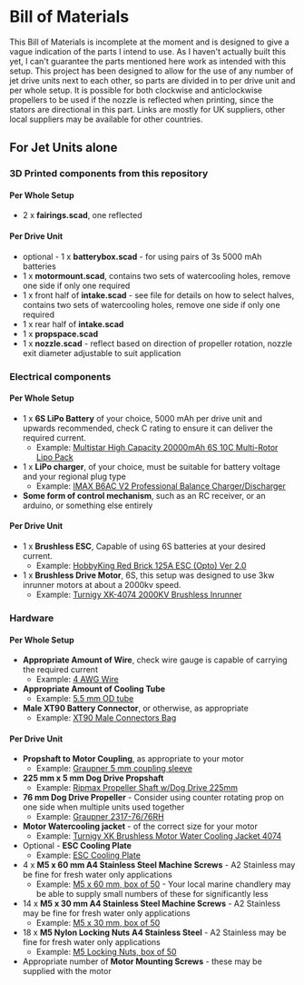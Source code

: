 # Bill of Materials

This Bill of Materials is incomplete at the moment and is designed to give a vague indication of the parts I intend to use. As I haven't actually built this yet, I can't guarantee the parts mentioned here work as intended with this setup. This project has been designed to allow for the use of any number of jet drive units next to each other, so parts are divided in to per drive unit and per whole setup. It is possible for both clockwise and anticlockwise propellers to be used if the nozzle is reflected when printing, since the stators are directional in this part. Links are mostly for UK suppliers, other local suppliers may be available for other countries.

## For Jet Units alone
### 3D Printed components from this repository
#### Per Whole Setup
* 2 x **fairings.scad**, one reflected
#### Per Drive Unit
* optional - 1 x **batterybox.scad** - for using pairs of 3s 5000 mAh batteries
* 1 x **motormount.scad**, contains two sets of watercooling holes, remove one side if only one required
* 1 x front half of **intake.scad** - see file for details on how to select halves, contains two sets of watercooling holes, remove one side if only one required
* 1 x rear half of **intake.scad**
* 1 x **propspace.scad**
* 1 x **nozzle.scad** - reflect based on direction of propeller rotation, nozzle exit diameter adjustable to suit application
### Electrical components
#### Per Whole Setup
* 1 x **6S LiPo Battery** of your choice, 5000 mAh per drive unit and upwards recommended, check C rating to ensure it can deliver the required current.
  * Example: [Multistar High Capacity 20000mAh 6S 10C Multi-Rotor Lipo Pack](https://hobbyking.com/en_us/multistar-high-capacity-6s-20000mah-multi-rotor-lipo-pack.html)
* 1 x **LiPo charger**, of your choice, must be suitable for battery voltage and your regional plug type
  * Example: [IMAX B6AC V2 Professional Balance Charger/Discharger](https://hobbyking.com/en_us/imax-b6ac-v2-professional-balance-charger-discharger-uk-plug.html)
* **Some form of control mechanism**, such as an RC receiver, or an arduino, or something else entirely
#### Per Drive Unit
* 1 x **Brushless ESC**, Capable of using 6S batteries at your desired current.
  * Example: [HobbyKing Red Brick 125A ESC (Opto) Ver 2.0](https://hobbyking.com/en_us/hobbyking-red-brick-125a-esc-opto-version-11.html)
* 1 x **Brushless Drive Motor**, 6S, this setup was designed to use 3kw inrunner motors at about a 2000kv speed.
  * Example: [Turnigy XK-4074 2000KV Brushless Inrunner](https://hobbyking.com/en_us/turnigy-xk-4074-2000kv-brushless-inrunner.html)
### Hardware
#### Per Whole Setup
* **Appropriate Amount of Wire**, check wire gauge is capable of carrying the required current
  * Example: [4 AWG Wire](http://uk.farnell.com/pro-power/pp001194/tri-rated-wire-25mm2-black-1m/dp/2528090?st=4AWG%20PTFE%20Hook%20Up%20Wire%20-%20Single%20Conductor)
* **Appropriate Amount of Cooling Tube**
  * Example: [5.5 mm OD tube](https://www.ebay.co.uk/itm/FUEL-LINE-PIPE-3MM-2-5MM-2MM-STRIMMER-CHAINSAW-LEAF-BLOWER-BRUSHCUTTER/182449552230?hash=item2a7ad73b66:m:mXECM6T0kKO2MeQfwsezfJg)
* **Male XT90 Battery Connector**, or otherwise, as appropriate
  * Example: [XT90 Male Connectors Bag](https://hobbyking.com/en_us/nylonxt90connectorsmale-5pcs-bag.html)
#### Per Drive Unit
* **Propshaft to Motor Coupling**, as appropriate to your motor
  * Example: [Graupner 5 mm coupling sleeve](https://www.cornwallmodelboats.co.uk/acatalog/couplings-solid.html)
* **225 mm x 5 mm Dog Drive Propshaft**
  * Example: [Ripmax Propeller Shaft w/Dog Drive 225mm](https://www.cornwallmodelboats.co.uk/acatalog/Ripmax-dog-drive.html)
* **76 mm Dog Drive Propeller** - Consider using counter rotating prop on one side when multiple units used together
  * Example: [Graupner 2317-76/76RH](https://modelmarinesupplies.co.uk/products.php?cat=37)
* **Motor Watercooling jacket** - of the correct size for your motor
  * Example: [Turnigy XK Brushless Motor Water Cooling Jacket 4074](https://hobbyking.com/en_us/turnigy-xk-brushless-motor-water-cooling-jacket-4074-40-50mm-purple.html)
* Optional - **ESC Cooling Plate**
  * Example: [ESC Cooling Plate](https://www.ebay.co.uk/i/263228653331?chn=ps&dispItem=1&adgroupid=53235196040&rlsatarget=pla-399367060529&abcId=1130076&adtype=pla&merchantid=116485770&poi=&googleloc=1006900&device=c&campaignid=1029943365&crdt=0)
* 4 x **M5 x 60 mm A4 Stainless Steel Machine Screws** - A2 Stainless may be fine for fresh water only applications
  * Example: [M5 x 60 mm, box of 50](http://uk.farnell.com/tr-fastenings/m5-60-m7a2mc-s50-but-3-0a-f/screw-button-head-hex-socket-m5/dp/2846552) - Your local marine chandlery may be able to supply small numbers of these for significantly less
* 14 x **M5 x 30 mm A4 Stainless Steel Machine Screws** - A2 Stainless may be fine for fresh water only applications
  * Example: [M5 x 30 mm, box of 50](http://uk.farnell.com/tr-fastenings/m5-30-m4a2mc-s50-but-t25/screw-button-head-hex-socket-m5/dp/2846531)
* 18 x **M5 Nylon Locking Nuts A4 Stainless Steel** - A2 Stainless may be fine for fresh water only applications
  * Example: [M5 Locking Nuts, box of 50](http://uk.farnell.com/tr-fastenings/m5-n5a4-s50/nyloc-nut-s-s-a4-m5/dp/1420449)
* Appropriate number of **Motor Mounting Screws** - these may be supplied with the motor
